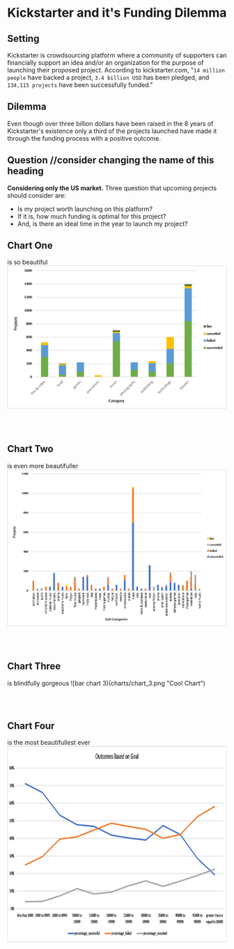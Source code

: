 # Kickstarter and it's Funding Dilemma

## Setting
Kickstarter is crowdsourcing platform where a community of supporters can financially support an idea and/or an organization for the purpose of launching their proposed project. According to kickstarter.com, "`14 million people` have backed a project, `3.4 billion USD` has been pledged, and `134,115 projects` have been successfully funded."

## Dilemma
Even though over three billion dollars have been raised in the 8 years of Kickstarter's existence only a third of the projects launched have made it through the funding process with a positive outcome.

## Question //consider changing the name of this heading
<strong>Considering only the US market.</strong> Three question that upcoming projects should consider are:
* Is my project worth launching on this platform?
* If it is, how much funding is optimal for this project?
* And, is there an ideal time in the year to launch my project?


## Chart One
is so beautiful
</br>
![bar chart](charts/chart_1.png)
<!-- <img src="charts/chart_1.png" width="700" height="400"> -->
</br></br>
## Chart Two
is even more beautifuller
![bar chart 2](charts/chart_2.png)
<!-- <img src="charts/chart_2.png" width="900" height="600"> -->
</br></br>
## Chart Three
is blindfully gorgeous
![bar chart 3)(charts/chart_3.png "Cool Chart")
<!-- <img src="charts/chart_3.png" width="900" height="550"> -->
</br></br>
## Chart Four
is the most beautifullest ever
<img src="charts/chart_4.png" width="900" height="450">
